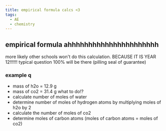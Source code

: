 ```yaml
---
title: empirical formula calcs <3
tags:
  - AE
  - chemistry
---
```

## empirical formula ahhhhhhhhhhhhhhhhhhhhhh
more likely other schools won't do this calculation. BECAUSE IT IS YEAR 12!!!!!! typical question 100% will be there (pilling seal of guarantee)
### example q
- mass of h2o = 12.9 g
- mass of co2 = 31.4 g
what to do!?
- calculate number of moles of water
- determine number of moles of hydrogen atoms by multiplying moles of h2o by 2
- calculate the number of moles of co2
- determine moles of carbon atoms (moles of carbon atoms = moles of co2)